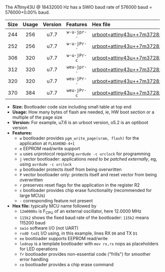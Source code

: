 The ATtiny43U @ 18432000 Hz has a SWIO baud rate of 576000 baud = 576000+0.00% baud.

|Size|Usage|Version|Features|Hex file|
|:-:|:-:|:-:|:-:|:--|
|244|256|u7.7|`w-u-jpr--`|[urboot+attiny43u++7m3728x++230k4_swio_rxb0_txb1_lednop.hex](https://raw.githubusercontent.com/stefanrueger/urboot.hex/main/mcus/attiny43u/external_oscillator/fcpu++7m3728_Hz/br++230k4_bps/urboot+attiny43u++7m3728x++230k4_swio_rxb0_txb1_lednop.hex)|
|252|256|u7.7|`w-u-jPr--`|[urboot+attiny43u++7m3728x++230k4_swio_rxb0_txb1.hex](https://raw.githubusercontent.com/stefanrueger/urboot.hex/main/mcus/attiny43u/external_oscillator/fcpu++7m3728_Hz/br++230k4_bps/urboot+attiny43u++7m3728x++230k4_swio_rxb0_txb1.hex)|
|306|320|u7.7|`w-u-jPr-c`|[urboot+attiny43u++7m3728x++230k4_swio_rxb0_txb1_lednop_fr_ce.hex](https://raw.githubusercontent.com/stefanrueger/urboot.hex/main/mcus/attiny43u/external_oscillator/fcpu++7m3728_Hz/br++230k4_bps/urboot+attiny43u++7m3728x++230k4_swio_rxb0_txb1_lednop_fr_ce.hex)|
|312|320|u7.7|`weu-jpr--`|[urboot+attiny43u++7m3728x++230k4_swio_rxb0_txb1_ee_lednop.hex](https://raw.githubusercontent.com/stefanrueger/urboot.hex/main/mcus/attiny43u/external_oscillator/fcpu++7m3728_Hz/br++230k4_bps/urboot+attiny43u++7m3728x++230k4_swio_rxb0_txb1_ee_lednop.hex)|
|320|320|u7.7|`weu-jPr--`|[urboot+attiny43u++7m3728x++230k4_swio_rxb0_txb1_ee.hex](https://raw.githubusercontent.com/stefanrueger/urboot.hex/main/mcus/attiny43u/external_oscillator/fcpu++7m3728_Hz/br++230k4_bps/urboot+attiny43u++7m3728x++230k4_swio_rxb0_txb1_ee.hex)|
|370|384|u7.7|`weu-jPr-c`|[urboot+attiny43u++7m3728x++230k4_swio_rxb0_txb1_ee_lednop_fr_ce.hex](https://raw.githubusercontent.com/stefanrueger/urboot.hex/main/mcus/attiny43u/external_oscillator/fcpu++7m3728_Hz/br++230k4_bps/urboot+attiny43u++7m3728x++230k4_swio_rxb0_txb1_ee_lednop_fr_ce.hex)|

- **Size:** Bootloader code size including small table at top end
- **Usage:** How many bytes of flash are needed, ie, HW boot section or a multiple of the page size
- **Version:** For example, u7.6 is an urboot version, o5.2 is an optiboot version
- **Features:**
  + `w` bootloader provides `pgm_write_page(sram, flash)` for the application at `FLASHEND-4+1`
  + `e` EEPROM read/write support
  + `u` uses urprotocol requiring `avrdude -c urclock` for programming
  + `j` vector bootloader: applications *need to be patched externally*, eg, using `avrdude -c urclock`
  + `p` bootloader protects itself from being overwritten
  + `P` vector bootloader only: protects itself and reset vector from being overwritten
  + `r` preserves reset flags for the application in the register R2
  + `c` bootloader provides chip erase functionality (recommended for large MCUs)
  + `-` corresponding feature not present
- **Hex file:** typically MCU name followed by
  + `12m0000x` is F<sub>CPU</sub> of an external oscillator, here 12.0000 MHz
  + `115k2` shows the fixed baud rate of the bootloader: `115k2` means 115200 baud
  + `swio` software I/O (not UART)
  + `rxd0 txd1` I/O using, in this example, lines RX `D0` and TX `D1`
  + `ee` bootloader supports EEPROM read/write
  + `lednop` is a template bootloader with `mov rx,rx` nops as placeholders for LED operations
  + `fr` bootloader provides non-essential code ("frills") for smoother error handling
  + `ce` bootloader provides a chip erase command
